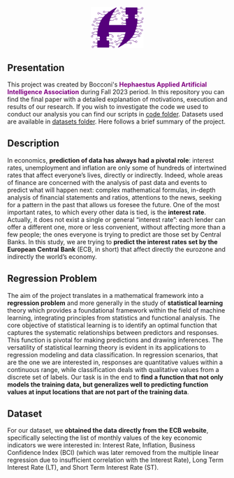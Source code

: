 <p align="center">
    <img src="logo_cropped.png" width=120>
</p>

## Presentation
This project was created by Bocconi's **<font color="purple">Hephaestus Applied Artificial Intelligence Association</font>** during Fall 2023 period. In this repository you can find the final paper with a detailed explanation of motivations, execution and results of our research. If you wish to investigate the code we used to conduct our analysis you can find our scripts in [code folder](/code). Datasets used are available in [datasets folder](/datasets). Here follows a brief summary of the project.

## Description
In economics, **prediction of data has always had a pivotal role**: interest rates, unemployment and inflation are only some of hundreds of intertwined rates that affect everyone’s lives, directly or indirectly. Indeed, whole areas of finance are concerned with the analysis of past data and events to predict what will happen next: complex mathematical formulas, in-depth analysis of financial statements and ratios, attentions to the news, seeking for a pattern in the past that allows us foresee the future. One of the most important rates, to which every other data is tied, is the **interest rate**. Actually, it does not exist a single or general “interest rate”: each lender can offer a different one, more or less convenient, without affecting more than a few people; the ones everyone is trying to predict are those set by Central Banks. In this study, we are trying to **predict the interest rates set by the European Central Bank** (ECB, in short) that affect directly the eurozone and indirectly the world’s economy.

## Regression Problem
The aim of the project translates in a mathematical framework into a **regression problem** and more generally in the study of **statistical learning** theory which provides a foundational framework within the field of machine learning, integrating principles from statistics and functional analysis. The core objective of statistical learning is to identify an optimal function that captures the systematic relationships between predictors and responses. This function is pivotal for making predictions and drawing inferences. The versatility of statistical learning theory is evident in its applications to regression modeling and data classification. In regression scenarios, that are the one we are interested in, responses are quantitative values within a continuous range, while classification deals with qualitative values from a discrete set of labels. Our task is in the end to **find a function that not only models the training data, but generalizes well to predicting function values at input locations that are not part of the training data**.

## Dataset
For our dataset, we **obtained the data directly from the ECB website**, specifically selecting the list of monthly values of the key economic indicators we were interested in: Interest Rate, Inflation, Business Confidence Index (BCI) (which was later removed from the multiple linear regression due to insufficient correlation with the Interest Rate), Long Term Interest Rate (LT), and Short Term Interest Rate (ST).
